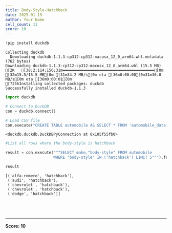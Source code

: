```yaml
---
title: Body-Style-Hatchback
date: 2025-01-15
author: Your Name
cell_count: 11
score: 10
---
```


```python
!pip install duckdb
```

    Collecting duckdb
      Downloading duckdb-1.1.3-cp312-cp312-macosx_12_0_arm64.whl.metadata (762 bytes)
    Downloading duckdb-1.1.3-cp312-cp312-macosx_12_0_arm64.whl (15.5 MB)
    [2K   [38;2;114;156;31m━━━━━━━━━━━━━━━━━━━━━━━━━━━━━━━━━━━━━━━━[0m [32m15.5/15.5 MB[0m [31m34.2 MB/s[0m eta [36m0:00:00[0m31m36.0 MB/s[0m eta [36m0:00:01[0m
    [?25hInstalling collected packages: duckdb
    Successfully installed duckdb-1.1.3



```python
import duckdb
```


```python
# Connect to DuckDB
con = duckdb.connect()

```


```python
# Load CSV file
con.execute("CREATE TABLE automobile AS SELECT * FROM 'automobile_data.csv'")

```




    <duckdb.duckdb.DuckDBPyConnection at 0x105f55fb0>




```python
#List all rows where the body-style is hatchback
```


```python
result = con.execute("""SELECT make,"body-style" FROM automobile 
                     WHERE "body-style" IN ('hatchback') LIMIT 5""").fetchall()
```


```python
result
```




    [('alfa-romero', 'hatchback'),
     ('audi', 'hatchback'),
     ('chevrolet', 'hatchback'),
     ('chevrolet', 'hatchback'),
     ('dodge', 'hatchback')]




```python


```


```python

```


```python

```


```python

```


---
**Score: 10**
